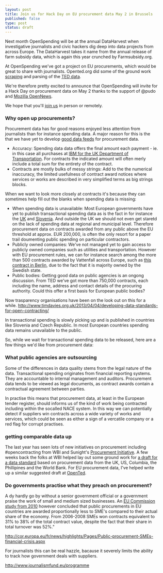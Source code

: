 ```yaml
---
layout: post
title: Join us for Hack Day on EU procurement data May 2 in Brussels
published: false
type: post
status: draft
---
```


Next month OpenSpending will be at the annual DataHarvest when investigative journalists and civic hackers dig deep into data projects from across Europe. The DataHarvest takes it name from the annual release of farm subsidy data, which is again this year crunched by Farmsubsidy.org.

At OpenSpending we've got a project on EU procurements, which would be great to share with journalists. Opented.org did some of the ground work [scraping](http://opented.org/code-repositories/) and parsing of the [TED data](http://opented.org/getthedata/). 

We're therefore pretty excited to announce that OpenSpending will invite for a Hack Day on procurement data on May 2 thanks to the support of @pudo and [Mozilla OpenNews](http://www.mozillaopennews.org/). 

We hope that you'll [join us](http://procurement-hack.eventbrite.com/#) in person or remotely. 

### Why open up procurements?
Procurement data has for good reasons enjoyed less attention from journalists than for instance spending data. A major reason for this is the that we have yet to develop [good data feeds](http://pudo.org/blog/2013/04/08/inklink-eu-through-data.html) for procurement data.
- Accuracy: Spending data data offers the final amount each payment - ie. in this case all purchases at [IBM for the UK Department of Transportation](http://openspending.org/ukgov-25k-spending/from/driver-and-vehicle-licensing-agency/entries#from:driver-and-vehicle-licensing-agency/to:ibm-united-kingdom-limited). For contracts the indicated amount will often merly include a total sum for the entirety of the contract. 
- Contracts are mostly bulks of messy strings: Add to the the numerical inaccuracy, the limited usefulness of contract award notices where services or works are described in very simplified terms as big strings blocks.

When we want to look more closely at contracts it's because they can sometimes help fill out the blanks when spending data is missing:
- When spending data is unavailable: Most European governments have yet to publish transactional spending data as is the fact in for instance the [UK](http://openspending.org/ukgov-25k-spending) and [Slovenia](https://www.kpk-rs.si/en/faq/supervizor). And outside the UK we should not even get staretd on the lack of spending data at regional and municipal level. Therefore procurement data on contracts awarded from any public above the EU threshold at approx. EUR 200,000, is often the only resort for a paper trail doumenting public spending on particular contractors.       
- Publicly owned companies: We've not managed yet to gain access to publicly owned companies such as utilities and transportation. However with EU procurement rules, we can for instance search among the more than 500 contracts awarded by Vattenfall across Europe, such as [this contract in Berlin](http://ted.europa.eu/udl?uri=TED:NOTICE:12176-2013:TEXT:EN:HTML&src=0), due to the fact that it is majority owned by the Swedish state. 
- Public bodies: Getting good data on public agencies is an ongong discussion. From TED we've got more than 750,000 contracts, each including the name, address and contact details of the procuring authority. Could this offer a first basis for European public bodies? 

Now trasparency organisations have been on the look out on this for a while. 
http://www.timdavies.org.uk/2013/04/04/developing-data-standards-for-open-contracting/


In  transactional spending is slowly picking up and is published in countries like Slovenia and Czech Republic. In most European countries spending data remains unavailable to the public.

So, while we wait for transactional spending data to be released, here are a few things we'd like from procurement data:

### What public agencies are outsourcing
Some of the differences in data quality stems from the legal nature of the data. Transactional spending originates from financial reporting systems. They are accountable to internal management and auditors. Procurement data tends to be viewed as legal documents, as contract awards contain a contractual agreement between parties. 

In practise this means that procurement data, at least in the European tender register, should informs us of the kind of work being contracted including within the socalled NACE system. In this way we can potentially detect if suppliers win contracts across a wide variety of works and services, which could be seen as either a sign of a vercatile company or a red flag for corrupt practises. 

### getting comparable data up
The last year has seen lots of new initiatives on procurement including #opencontracting from WBI and Sunight's [Procurement Initiative](http://sunlightfoundation.com/blog/2013/03/11/announcing-a-new-procurement-initiative/). A few weeks back the folks at WBI helped lay out some ground work for [a draft for a data standard](https://github.com/birdsarah/oc-datamerge-spike/tree/master/draft-standard) based on procurement data from the UK, US, Columbia, the Phillipines and the World Bank. For EU procurement data, I've helped write up a similar suggested draft at [OpenTed](http://opented.org/getthedata/data-standards-in-procurement/). 

### Do governments practise what they preach on procurement?
A dy hardly go by without a senior government official or a government praise the work of small and medium sized businesses. An [EU Commission study from 2010](http://ec.europa.eu/enterprise/policies/sme/business-environment/files/smes_access_to_public_procurement_final_report_2010_en.pdf) however concluded that public procurements in EU countries are awarded proportionally less to SME's compared to their actual share of the economy. From 2006-2008 SMEs won contracts  equivalent to 31% to 38% of the total contract value, despite the fact that their share in total turnover was 52%."

http://cor.europa.eu/fr/news/highlights/Pages/Public-procurement-SMEs-financial-crisis.aspx

For journalists this can be real hazzle, bacause it severely limits the ability to track how government deals with suppliers.  

http://www.journalismfund.eu/programme
